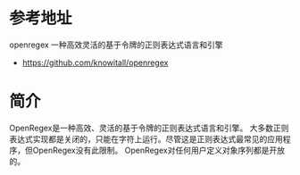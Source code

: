 # 参考地址
openregex 一种高效灵活的基于令牌的正则表达式语言和引擎
- https://github.com/knowitall/openregex

# 简介
OpenRegex是一种高效、灵活的基于令牌的正则表达式语言和引擎。
大多数正则表达式实现都是关闭的，只能在字符上运行。尽管这是正则表达式最常见的应用程序，但OpenRegex没有此限制。
OpenRegex对任何用户定义对象序列都是开放的。

